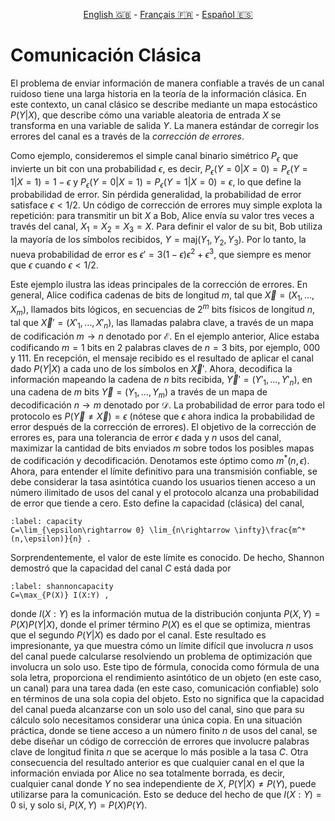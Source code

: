 <p style="text-align: center;">
    <a id="linken" href="../../../../en/content/index.html">English &#x1F1EC;&#x1F1E7;</a> - 
    <a id="linkfr" href="../../../../fr/content/index.html">Français &#x1F1EB;&#x1F1F7;</a> - 
    <a id="linkes" href="../../../../es/content/index.html">Español &#x1F1EA;&#x1F1F8;</a>
</p>
<script>
    currentPage = window.location.href;
    beforeLang = currentPage.slice(0, currentPage.indexOf("content") - 3);
    afterLang = currentPage.slice(currentPage.indexOf("content"));
    document.getElementById("linken").href = beforeLang + "en/" + afterLang;
    document.getElementById("linkfr").href = beforeLang + "fr/" + afterLang;
    document.getElementById("linkes").href = beforeLang + "es/" + afterLang;
</script>



# Comunicación Clásica

El problema de enviar información de manera confiable a través de un canal ruidoso tiene una larga historia en la teoría de la información clásica. En este contexto, un canal clásico se describe mediante un mapa estocástico $P(Y|X)$, que describe cómo una variable aleatoria de entrada $X$ se transforma en una variable de salida $Y$. La manera estándar de corregir los errores del canal es a través de la *corrección de errores*.

Como ejemplo, consideremos el simple canal binario simétrico $P_\epsilon$ que invierte un bit con una probabilidad $\epsilon$, es decir, $P_\epsilon(Y=0|X=0)=P_\epsilon(Y=1|X=1)=1-\epsilon$ y $P_\epsilon(Y=0|X=1)=P_\epsilon(Y=1|X=0)=\epsilon$, lo que define la probabilidad de error. Sin pérdida generalidad, la probabilidad de error satisface $\epsilon<1/2$. Un código de corrección de errores muy simple explota la repetición: para transmitir un bit $X$ a Bob, Alice envía su valor tres veces a través del canal, $X_1=X_2=X_3=X$.  Para definir el valor de su bit, Bob utiliza la mayoría de los símbolos recibidos, $Y=\text{maj}(Y_1,Y_2,Y_3)$. Por lo tanto, la nueva probabilidad de error es $\epsilon'=3(1-\epsilon)\epsilon^2+\epsilon^3$, que siempre es menor que $\epsilon$ cuando $\epsilon<1/2$.

Este ejemplo ilustra las ideas principales de la corrección de errores. En general, Alice codifica cadenas de bits de longitud $m$, tal que $\vec X=(X_1,\ldots,X_m)$, llamados bits lógicos, en secuencias de $2^m$ bits físicos de longitud $n$, tal que $\vec X'=(X'_1,\ldots,X'_n)$, las llamadas palabra clave, a través de un mapa de codificación $m\rightarrow n$ denotado por $\mathcal E$. En el ejemplo anterior, Alice estaba codificando $m=1$ bits en 2 palabras claves de $n=3$ bits, por ejemplo, $000$ y $111$.  En recepción, el mensaje recibido es el resultado de aplicar el canal dado $P(Y|X)$ a cada uno de los símbolos en $\vec X'$. Ahora, decodifica la información mapeando la cadena de $n$ bits recibida, $\vec Y'=(Y'_1,\ldots,Y'_n)$, en una cadena de $m$ bits $\vec Y=(Y_1,\ldots,Y_m)$ a través de un mapa de decodificación $n\rightarrow m$ denotado por $\mathcal D$. La probabilidad de error para todo el protocolo es $P(\vec Y\neq\vec X)=\epsilon$ (nótese que $\epsilon$ ahora indica la probabilidad de error después de la corrección de errores). El objetivo de la corrección de errores es, para una tolerancia de error $\epsilon$ dada y $n$ usos del canal, maximizar la cantidad de bits enviados $m$ sobre todos los posibles mapas de codificación y decodificación. Denotamos este óptimo como $m^*(n,\epsilon)$. Ahora, para entender el límite definitivo para una transmisión confiable, se debe considerar la tasa asintótica cuando los usuarios tienen acceso a un número ilimitado de usos del canal y el protocolo alcanza una probabilidad de error que tiende a cero. Esto define la capacidad (clásica) del canal,

```{math}
:label: capacity
C=\lim_{\epsilon\rightarrow 0} \lim_{n\rightarrow \infty}\frac{m^*(n,\epsilon)}{n} .
```

Sorprendentemente, el valor de este límite es conocido. De hecho, Shannon demostró que la capacidad del canal $C$ está dada por

```{math}
:label: shannoncapacity
C=\max_{P(X)} I(X:Y) ,
```

donde $I(X:Y)$ es la información mutua de la distribución conjunta $P(X,Y)=P(X)P(Y|X)$, donde el primer término $P(X)$ es el que se optimiza, mientras que el segundo $P(Y|X)$ es dado por el canal. Este resultado es impresionante, ya que muestra cómo un límite difícil que involucra $n$ usos del canal puede calcularse resolviendo un problema de optimización que involucra un solo uso. Este tipo de fórmula, conocida como fórmula de una sola letra, proporciona el rendimiento asintótico de un objeto (en este caso, un canal) para una tarea dada (en este caso, comunicación confiable) solo en términos de una sola copia del objeto. Esto no significa que la capacidad del canal pueda alcanzarse con un solo uso del canal, sino que para su cálculo solo necesitamos considerar una única copia. En una situación práctica, donde se tiene acceso a un número finito $n$ de usos del canal, se debe diseñar un código de corrección de errores que involucre palabras clave de longitud finita $n$ que se acerque lo más posible a la tasa $C$. Otra consecuencia del resultado anterior es que cualquier canal en el que la información enviada por Alice no sea totalmente borrada, es decir, cualquier canal donde $Y$ no sea independiente de $X$, $P(Y|X)\neq P(Y)$, puede utilizarse para la comunicación. Esto se deduce del hecho de que $I(X:Y)=0$ si, y solo si, $P(X,Y)=P(X)P(Y)$.


